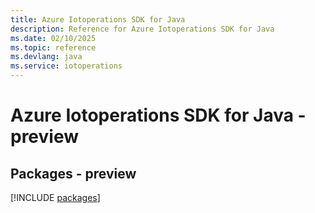 ```yaml
---
title: Azure Iotoperations SDK for Java
description: Reference for Azure Iotoperations SDK for Java
ms.date: 02/10/2025
ms.topic: reference
ms.devlang: java
ms.service: iotoperations
---
```

# Azure Iotoperations SDK for Java - preview
## Packages - preview
[!INCLUDE [packages](iotoperations-index.md)]